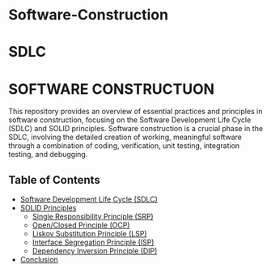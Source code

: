 # Software-Construction
# SDLC 
# SOFTWARE CONSTRUCTUON 
This repository provides an overview of essential practices and principles in software 
construction, focusing on the Software Development Life Cycle (SDLC) and SOLID principles. Software construction is a crucial phase in the SDLC, involving the detailed creation of working, meaningful software through a combination of coding, verification, unit testing, integration testing, and debugging.
<br />


## Table of Contents
- [Software Development Life Cycle (SDLC)](#software-development-life-cycle-sdlc)
- [SOLID Principles](#solid-principles)
  - [Single Responsibility Principle (SRP)](#single-responsibility-principle-srp)
  - [Open/Closed Principle (OCP)](#openclosed-principle-ocp)
  - [Liskov Substitution Principle (LSP)](#liskov-substitution-principle-lsp)
  - [Interface Segregation Principle (ISP)](#interface-segregation-principle-isp)
  - [Dependency Inversion Principle (DIP)](#dependency-inversion-principle-dip)
- [Conclusion](#conclusion)
